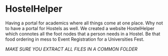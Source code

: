 # HostelHelper

Having a portal for academics where all things come at one place. Why not to have a portal for Hostels as well. We created a website HostelHelper which connotes all the foot nodes that a person needs in a Hostel. Be that food ordering in mess to Event Registration for a Universities Fest.

*MAKE SURE YOU EXTRACT ALL FILES IN A COMMON FOLDER*
